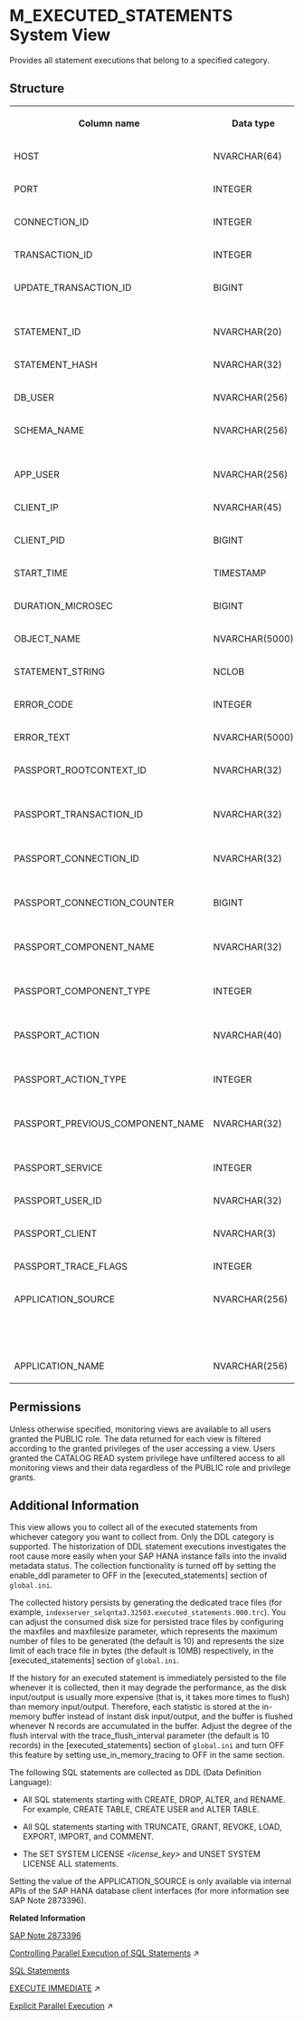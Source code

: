 <!-- loiobb6efb92b5ba449986912af0785a7114 -->

# M\_EXECUTED\_STATEMENTS System View

Provides all statement executions that belong to a specified category.



<a name="loiobb6efb92b5ba449986912af0785a7114__section_bjn_nwg_x2b"/>

## Structure


<table>
<tr>
<th valign="top">

Column name

</th>
<th valign="top">

Data type

</th>
<th valign="top">

Description

</th>
</tr>
<tr>
<td valign="top">

HOST

</td>
<td valign="top">

NVARCHAR\(64\)

</td>
<td valign="top">

Displays the host name.

</td>
</tr>
<tr>
<td valign="top">

PORT

</td>
<td valign="top">

INTEGER

</td>
<td valign="top">

Displays the internal port number.

</td>
</tr>
<tr>
<td valign="top">

CONNECTION\_ID

</td>
<td valign="top">

INTEGER

</td>
<td valign="top">

Displays the connection ID.

</td>
</tr>
<tr>
<td valign="top">

TRANSACTION\_ID

</td>
<td valign="top">

INTEGER

</td>
<td valign="top">

Displays the transaction object ID.

</td>
</tr>
<tr>
<td valign="top">

UPDATE\_TRANSACTION\_ID

</td>
<td valign="top">

BIGINT

</td>
<td valign="top">

Displays the write transaction ID. This number is ever increasing.

</td>
</tr>
<tr>
<td valign="top">

STATEMENT\_ID

</td>
<td valign="top">

NVARCHAR\(20\)

</td>
<td valign="top">

Displays the statement ID.

</td>
</tr>
<tr>
<td valign="top">

STATEMENT\_HASH

</td>
<td valign="top">

NVARCHAR\(32\)

</td>
<td valign="top">

Displays the unique identifier for an SQL string.

</td>
</tr>
<tr>
<td valign="top">

DB\_USER

</td>
<td valign="top">

NVARCHAR\(256\)

</td>
<td valign="top">

Displays the user name.

</td>
</tr>
<tr>
<td valign="top">

SCHEMA\_NAME

</td>
<td valign="top">

NVARCHAR\(256\)

</td>
<td valign="top">

Displays the name of the schema in whose context the statement is executed.

</td>
</tr>
<tr>
<td valign="top">

APP\_USER

</td>
<td valign="top">

NVARCHAR\(256\)

</td>
<td valign="top">

Displays the application user name.

</td>
</tr>
<tr>
<td valign="top">

CLIENT\_IP

</td>
<td valign="top">

NVARCHAR\(45\)

</td>
<td valign="top">

Displays the IP address of the client machine.

</td>
</tr>
<tr>
<td valign="top">

CLIENT\_PID

</td>
<td valign="top">

BIGINT

</td>
<td valign="top">

Displays the client process ID.

</td>
</tr>
<tr>
<td valign="top">

START\_TIME

</td>
<td valign="top">

TIMESTAMP

</td>
<td valign="top">

Displays the statement start time.

</td>
</tr>
<tr>
<td valign="top">

DURATION\_MICROSEC

</td>
<td valign="top">

BIGINT

</td>
<td valign="top">

Displays the statement duration in microseconds.

</td>
</tr>
<tr>
<td valign="top">

OBJECT\_NAME

</td>
<td valign="top">

NVARCHAR\(5000\)

</td>
<td valign="top">

Displays the name of the related object.

</td>
</tr>
<tr>
<td valign="top">

STATEMENT\_STRING

</td>
<td valign="top">

NCLOB

</td>
<td valign="top">

Displays the statement string.

</td>
</tr>
<tr>
<td valign="top">

ERROR\_CODE

</td>
<td valign="top">

INTEGER

</td>
<td valign="top">

Displays the error code.

</td>
</tr>
<tr>
<td valign="top">

ERROR\_TEXT

</td>
<td valign="top">

NVARCHAR\(5000\)

</td>
<td valign="top">

Displays the error message.

</td>
</tr>
<tr>
<td valign="top">

PASSPORT\_ROOTCONTEXT\_ID

</td>
<td valign="top">

NVARCHAR\(32\)

</td>
<td valign="top">

Displays the extended passport \(EPP\) GUID that identifies the source of the request.

</td>
</tr>
<tr>
<td valign="top">

PASSPORT\_TRANSACTION\_ID

</td>
<td valign="top">

NVARCHAR\(32\)

</td>
<td valign="top">

Displays the extended passport \(EPP\) GUID that identifies the business transaction.

</td>
</tr>
<tr>
<td valign="top">

PASSPORT\_CONNECTION\_ID

</td>
<td valign="top">

NVARCHAR\(32\)

</td>
<td valign="top">

Displays the extended passport \(EPP\) GUID that identifies the connection.

</td>
</tr>
<tr>
<td valign="top">

PASSPORT\_CONNECTION\_COUNTER

</td>
<td valign="top">

BIGINT

</td>
<td valign="top">

Displays the extended passport \(EPP\) connection counter.

</td>
</tr>
<tr>
<td valign="top">

PASSPORT\_COMPONENT\_NAME

</td>
<td valign="top">

NVARCHAR\(32\)

</td>
<td valign="top">

Displays the extended passport \(EPP\) component name.

</td>
</tr>
<tr>
<td valign="top">

PASSPORT\_COMPONENT\_TYPE

</td>
<td valign="top">

INTEGER

</td>
<td valign="top">

Displays the extended passport \(EPP\) component type.

</td>
</tr>
<tr>
<td valign="top">

PASSPORT\_ACTION

</td>
<td valign="top">

NVARCHAR\(40\)

</td>
<td valign="top">

Displays the extended passport \(EPP\) component action.

</td>
</tr>
<tr>
<td valign="top">

PASSPORT\_ACTION\_TYPE

</td>
<td valign="top">

INTEGER

</td>
<td valign="top">

Displays the extended passport \(EPP\) component action type.

</td>
</tr>
<tr>
<td valign="top">

PASSPORT\_PREVIOUS\_COMPONENT\_NAME

</td>
<td valign="top">

NVARCHAR\(32\)

</td>
<td valign="top">

Displays the extended passport \(EPP\) passport component name of the previous context.

</td>
</tr>
<tr>
<td valign="top">

PASSPORT\_SERVICE

</td>
<td valign="top">

INTEGER

</td>
<td valign="top">

Displays the extended passport \(EPP\) service.

</td>
</tr>
<tr>
<td valign="top">

PASSPORT\_USER\_ID

</td>
<td valign="top">

NVARCHAR\(32\)

</td>
<td valign="top">

Displays the extended passport \(EPP\) user ID.

</td>
</tr>
<tr>
<td valign="top">

PASSPORT\_CLIENT

</td>
<td valign="top">

NVARCHAR\(3\)

</td>
<td valign="top">

Displays the extended passport \(EPP\) client.

</td>
</tr>
<tr>
<td valign="top">

PASSPORT\_TRACE\_FLAGS

</td>
<td valign="top">

INTEGER

</td>
<td valign="top">

Displays the extended passport \(EPP\) trace flags.

</td>
</tr>
<tr>
<td valign="top">

APPLICATION\_SOURCE

</td>
<td valign="top">

NVARCHAR\(256\)

</td>
<td valign="top">

Displays the application that defines from which source file SAP HANA is called. The usage is up to the application. This value is also displayed in M\_PREPARED\_STATEMENTS.APPLICATION\_SOURCE.

</td>
</tr>
<tr>
<td valign="top">

APPLICATION\_NAME

</td>
<td valign="top">

NVARCHAR\(256\)

</td>
<td valign="top">

Displays the name of the application.

</td>
</tr>
</table>



<a name="loiobb6efb92b5ba449986912af0785a7114__section_b2b_nk3_wbc"/>

## Permissions

Unless otherwise specified, monitoring views are available to all users granted the PUBLIC role. The data returned for each view is filtered according to the granted privileges of the user accessing a view. Users granted the CATALOG READ system privilege have unfiltered access to all monitoring views and their data regardless of the PUBLIC role and privilege grants.



<a name="loiobb6efb92b5ba449986912af0785a7114__section_cjn_nwg_x2b"/>

## Additional Information

This view allows you to collect all of the executed statements from whichever category you want to collect from. Only the DDL category is supported. The historization of DDL statement executions investigates the root cause more easily when your SAP HANA instance falls into the invalid metadata status. The collection functionality is turned off by setting the enable\_ddl parameter to OFF in the \[executed\_statements\] section of `global.ini`.

The collected history persists by generating the dedicated trace files \(for example, `indexserver_selqnta3.32503.executed_statements.000.trc`\). You can adjust the consumed disk size for persisted trace files by configuring the maxfiles and maxfilesize parameter, which represents the maximum number of files to be generated \(the default is 10\) and represents the size limit of each trace file in bytes \(the default is 10MB\) respectively, in the \[executed\_statements\] section of `global.ini`.

If the history for an executed statement is immediately persisted to the file whenever it is collected, then it may degrade the performance, as the disk input/output is usually more expensive \(that is, it takes more times to flush\) than memory input/output. Therefore, each statistic is stored at the in-memory buffer instead of instant disk input/output, and the buffer is flushed whenever N records are accumulated in the buffer. Adjust the degree of the flush interval with the trace\_flush\_interval parameter \(the default is 10 records\) in the \[executed\_statements\] section of `global.ini` and turn OFF this feature by setting use\_in\_memory\_tracing to OFF in the same section.

The following SQL statements are collected as DDL \(Data Definition Language\):

-   All SQL statements starting with CREATE, DROP, ALTER, and RENAME. For example, CREATE TABLE, CREATE USER and ALTER TABLE.

-   All SQL statements starting with TRUNCATE, GRANT, REVOKE, LOAD, EXPORT, IMPORT, and COMMENT.
-   The SET SYSTEM LICENSE *<license\_key\>* and UNSET SYSTEM LICENSE ALL statements.

Setting the value of the APPLICATION\_SOURCE is only available via internal APIs of the SAP HANA database client interfaces \(for more information see SAP Note 2873396\).

**Related Information**  


[SAP Note 2873396](https://me.sap.com/notes/2873396)

[Controlling Parallel Execution of SQL Statements](https://help.sap.com/viewer/f9c5015e72e04fffa14d7d4f7267d897/2024_3_QRC/en-US/5c012ca1def64bceb5f29028325193bd.html "Job management takes place in the HANA worker framework and is handled by the JobExecutor which is a job queueing and dispatching subsystem.") :arrow_upper_right:

[SQL Statements](../../010-SQL-Reference/012-SQL-Statements/sql-statements-20a6791.md "SAP HANA supports many SQL statements to allow you to perform such tasks as create database objects, administer your system, and manipulate data.")

[EXECUTE IMMEDIATE](https://help.sap.com/viewer/d1cb63c8dd8e4c35a0f18aef632687f0/2024_3_QRC/en-US/093c4fd307064f838cb582555c187b9e.html "") :arrow_upper_right:

[Explicit Parallel Execution](https://help.sap.com/viewer/d1cb63c8dd8e4c35a0f18aef632687f0/2024_3_QRC/en-US/8db200a4f585490c81c4930689ec1a5c.html "") :arrow_upper_right:

